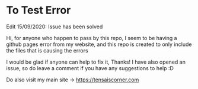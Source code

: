 # To Test Error

Edit 15/09/2020: Issue has been solved

Hi, for anyone who happen to pass by this repo, I seem to be having a github pages error from my website, and this repo is created to only include the files that is causing the errors

I would be glad if anyone can help to fix it, Thanks!
I have also opened an issue, so do leave a comment if you have any suggestions to help :D

Do also visit my main site -> https://tensaiscorner.com
